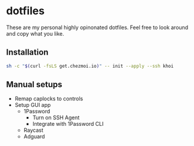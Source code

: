 # dotfiles

These are my personal highly opinonated dotfiles. Feel free to look around and copy what you like.

## Installation

```sh
sh -c "$(curl -fsLS get.chezmoi.io)" -- init --apply --ssh khoi
```

## Manual setups
- Remap caplocks to controls
- Setup GUI app
  - 1Password
    - Turn on SSH Agent
    - Integrate with 1Password CLI
  - Raycast
  - Adguard